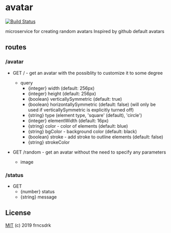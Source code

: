 # avatar

[![Build Status](https://travis-ci.org/frncsdrk/avatar.svg?branch=master)](https://travis-ci.org/frncsdrk/avatar)

microservice for creating random avatars
Inspired by github default avatars

## routes

### /avatar

- GET / - get an avatar with the possiblity to customize it to some degree
  - query
    - {integer} width (default: 256px)
    - {integer} height (default: 256px)
    - {boolean} verticallySymmetric (default: true)
    - {boolean} horizontallySymmetric (default: false) (will only be used if verticallySymmetric is explicitly turned off)
    - {string}  type (element type, 'square' (default), 'circle')
    - {integer} elementWidth (default: 16px)
    - {string}  color - color of elements (default: blue)
    - {string}  bgColor - background color (default: black)
    - {boolean} stroke - add stroke to outline elements (default: false)
    - {string}  strokeColor

- GET /random - get an avatar without the need to specify any parameters
  - image


### /status

- GET
  - {number} status
  - {string} message

## License

[MIT](https://github.com/frncsdrk/avatar/blob/master/LICENSE) (c) 2019 frncsdrk

